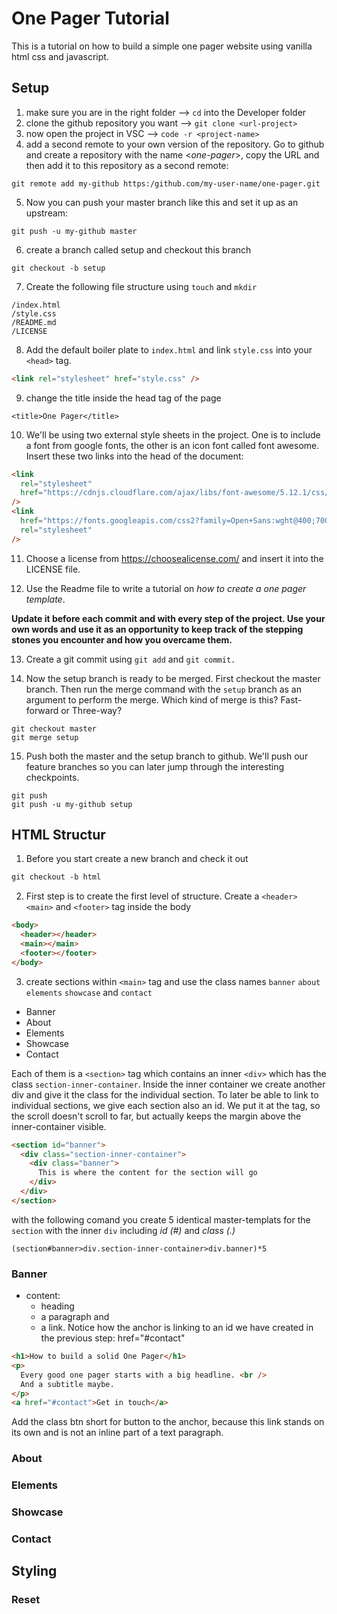 # One Pager Tutorial

This is a tutorial on how to build a simple one pager website using vanilla html css and javascript.

## Setup

1. make sure you are in the right folder --> `cd` into the Developer folder
2. clone the github repository you want --> `git clone <url-project>`
3. now open the project in VSC --> `code -r <project-name>`
4. add a second remote to your own version of the repository. Go to github and create a repository with the name <_one-pager_>, copy the URL and then add it to this repository as a second remote:

`git remote add my-github https:/github.com/my-user-name/one-pager.git`

5. Now you can push your master branch like this and set it up as an upstream:

`git push -u my-github master`

6. create a branch called setup and checkout this branch

`git checkout -b setup`

7. Create the following file structure using `touch` and `mkdir`

```
/index.html
/style.css
/README.md
/LICENSE
```

8. Add the default boiler plate to `index.html` and link `style.css` into your `<head>` tag.

```html
<link rel="stylesheet" href="style.css" />
```

9. change the title inside the head tag of the page

```htlm
<title>One Pager</title>
```

10. We'll be using two external style sheets in the project. One is to include a font from google fonts, the other is an icon font called font awesome. Insert these two links into the head of the document:

```html
<link
  rel="stylesheet"
  href="https://cdnjs.cloudflare.com/ajax/libs/font-awesome/5.12.1/css/all.min.css"
/>
<link
  href="https://fonts.googleapis.com/css2?family=Open+Sans:wght@400;700&display=swap"
  rel="stylesheet"
/>
```

11. Choose a license from https://choosealicense.com/ and insert it into the LICENSE file.

12. Use the Readme file to write a tutorial on _how to create a one pager template_.

**Update it before each commit and with every step of the project. Use your own words and use it as an opportunity to keep track of the stepping stones you encounter and how you overcame them.**

13. Create a git commit using `git add` and `git commit.`

14. Now the setup branch is ready to be merged. First checkout the master branch. Then run the merge command with the `setup` branch as an argument to perform the merge. Which kind of merge is this? Fast-forward or Three-way?

```
git checkout master
git merge setup
```

15. Push both the master and the setup branch to github. We'll push our feature branches so you can later jump through the interesting checkpoints.

```
git push
git push -u my-github setup
```

## HTML Structur

1. Before you start create a new branch and check it out

```html
git checkout -b html
```

2. First step is to create the first level of structure. Create a `<header>` `<main>` and `<footer>` tag inside the body

```html
<body>
  <header></header>
  <main></main>
  <footer></footer>
</body>
```

3. create sections within `<main>` tag and use the class names ```banner```   ```about```  ```elements``` ```showcase``` and ```contact```

- Banner
- About
- Elements
- Showcase
- Contact

Each of them is a `<section>` tag which contains an inner `<div>` which has the class `section-inner-container`.
Inside the inner container we create another div and give it the class for the individual section. To later be able to link to individual sections, we give each section also an id. We put it at the tag, so the scroll doesn't scroll to far, but actually keeps the margin above the inner-container visible.

```html
<section id="banner">
  <div class="section-inner-container">
    <div class="banner">
      This is where the content for the section will go
    </div>
  </div>
</section>
```
with the following comand you create 5 identical master-templats for the ```section``` with the inner ```div``` including *id (#)* and *class (.)*
```
(section#banner>div.section-inner-container>div.banner)*5
```

### Banner
- content: 
    - heading 
    - a paragraph and 
    - a link. 
    Notice how the anchor is linking to an id we have created in the previous step: href="#contact"

```html
<h1>How to build a solid One Pager</h1>
<p>
  Every good one pager starts with a big headline. <br />
  And a subtitle maybe.
</p>
<a href="#contact">Get in touch</a>
```
Add the class btn short for button to the anchor, because this link stands on its own and is not an inline part of a text paragraph.

### About

### Elements

### Showcase

### Contact

## Styling

### Reset
